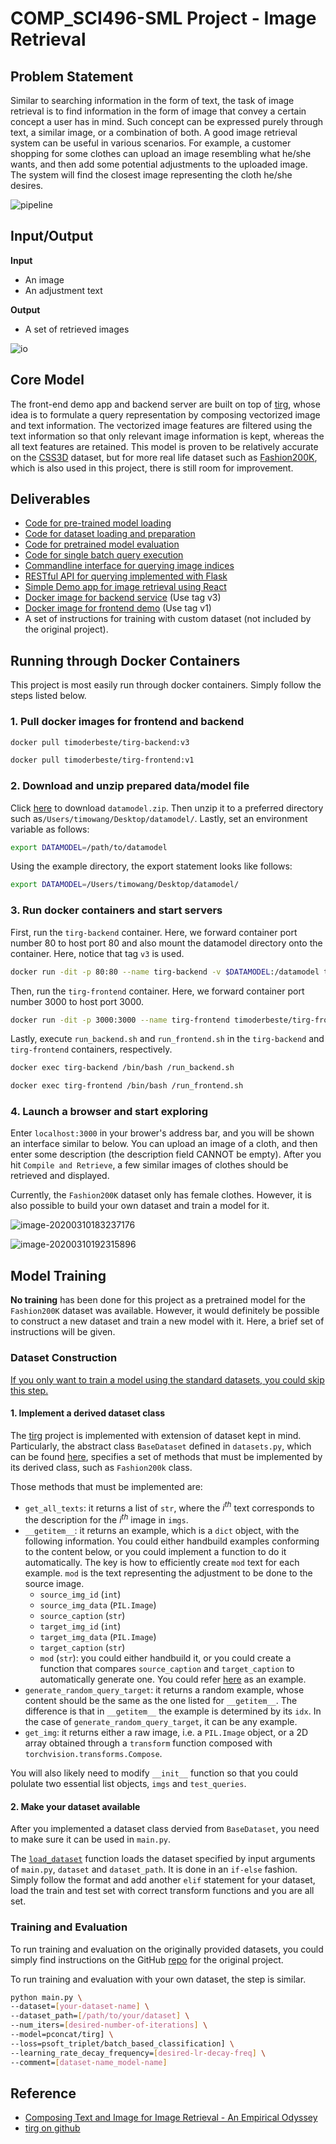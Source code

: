 # COMP_SCI496-SML Project - Image Retrieval

## Problem Statement

Similar to searching information in the form of text, the task of image retrieval is to find information in the form of image that convey a certain concept a user has in mind. Such concept can be expressed purely through text, a similar image, or a combination of both. A good image retrieval system can be useful in various scenarios. For example, a customer shopping for some clothes can upload an image resembling what he/she wants, and then add some potential adjustments to the uploaded image. The system will find the closest image representing the cloth he/she desires.

![pipeline](images/pipeline.png)

## Input/Output

**Input**

- An image
- An adjustment text

**Output**

- A set of retrieved images

![io](images/io.png)

## Core Model

The front-end demo app and backend server are built on top of [tirg](https://github.com/google/tirg), whose idea is to formulate a query representation by composing vectorized image and text information. The vectorized image features are filtered using the text information so that only relevant image information is kept, whereas the all text features are retained. This model is proven to be relatively accurate on the [CSS3D](https://drive.google.com/file/d/1wPqMw-HKmXUG2qTgYBiTNUnjz83hA2tY/view) dataset, but for more real life dataset such as [Fashion200K](https://github.com/xthan/fashion-200k), which is also used in this project, there is still room for improvement.

## Deliverables

- [Code for pre-trained model loading](https://github.com/timoderbeste/comp_sci496-sml_homework/blob/848d9911fb2ce0d0cbfd483fe01d50c9abedff38/backend/query.py#L39)
- [Code for dataset loading and preparation](https://github.com/timoderbeste/comp_sci496-sml_homework/blob/848d9911fb2ce0d0cbfd483fe01d50c9abedff38/backend/query.py#L48)
- [Code for pretrained model evaluation](https://github.com/timoderbeste/comp_sci496-sml_homework/blob/master/backend/run_test.py#L11)
- [Code for single batch query execution](https://github.com/timoderbeste/comp_sci496-sml_homework/blob/848d9911fb2ce0d0cbfd483fe01d50c9abedff38/backend/query.py#L18)
- [Commandline interface for querying image indices](https://github.com/timoderbeste/comp_sci496-sml_homework/blob/848d9911fb2ce0d0cbfd483fe01d50c9abedff38/backend/query.py#L65)
- [RESTful API for querying implemented with Flask](https://github.com/timoderbeste/comp_sci496-sml_homework/blob/master/backend/query_service.py)
- [Simple Demo app for image retrieval using React](https://github.com/timoderbeste/comp_sci496-sml_homework/tree/master/frontend)
- [Docker image for backend service](https://hub.docker.com/repository/docker/timoderbeste/tirg-backend) (Use tag v3)
- [Docker image for frontend demo](https://hub.docker.com/repository/docker/timoderbeste/tirg-frontend) (Use tag v1)
- A set of instructions for training with custom dataset (not included by the original project).

## Running through Docker Containers

This project is most easily run through docker containers. Simply follow the steps listed below.

### 1. Pull docker images for frontend and backend

```bash
docker pull timoderbeste/tirg-backend:v3
```

```bash
docker pull timoderbeste/tirg-frontend:v1
```

### 2. Download and unzip prepared data/model file

Click [here](https://northwestern.box.com/s/2mhdtts9q2jef8681iqjew7db8ux5y21) to download `datamodel.zip`. Then unzip it to a preferred directory such as`/Users/timowang/Desktop/datamodel/`. Lastly, set an environment variable as follows:

```bash
export DATAMODEL=/path/to/datamodel
```

Using the example directory, the export statement looks like follows:

```bash
export DATAMODEL=/Users/timowang/Desktop/datamodel/
```

### 3. Run docker containers and start servers

First, run the `tirg-backend` container. Here, we forward container port number 80 to host port 80 and also mount the datamodel directory onto the container. Here, notice that tag `v3` is used. 

```bash
docker run -dit -p 80:80 --name tirg-backend -v $DATAMODEL:/datamodel timoderbeste/tirg-backend:v3 /bin/bash
```

Then, run the `tirg-frontend` container. Here, we forward container port number 3000 to host port 3000. 

```bash
docker run -dit -p 3000:3000 --name tirg-frontend timoderbeste/tirg-frontend:v1 /bin/bash
```

Lastly, execute `run_backend.sh` and `run_frontend.sh` in the `tirg-backend` and `tirg-frontend` containers, respectively. 

```bash
docker exec tirg-backend /bin/bash /run_backend.sh
```

```bash
docker exec tirg-frontend /bin/bash /run_frontend.sh
```

### 4. Launch a browser and start exploring

Enter `localhost:3000` in your brower's address bar, and you will be shown an interface similar to below. You can upload an image of a cloth, and then enter some description (the description field CANNOT be empty). After you hit `Compile and Retrieve`, a few similar images of clothes should be retrieved and displayed. 



Currently, the `Fashion200K` dataset only has female clothes. However, it is also possible to build your own dataset and train a model for it. 

![image-20200310183237176](images/demo1.png)

![image-20200310192315896](images/demo2.png)

## Model Training

**No training** has been done for this project as a pretrained model for the `Fashion200K` dataset was available. However, it would definitely be possible to construct a new dataset and train a new model with it. Here, a brief set of instructions will be given. 

### Dataset Construction

<u>If you only want to train a model using the standard datasets, you could skip this step.</u> 

#### 1. Implement a derived dataset class

The [tirg](https://github.com/google/tirg) project is implemented with extension of dataset kept in mind. Particularly, the abstract class `BaseDataset` defined in `datasets.py`, which can be found [here](https://github.com/google/tirg/blob/4d9fb23511e34bc180cb7551e4414eb2f938fc84/datasets.py#L28), specifies a set of methods that must be implemented by its derived class, such as `Fashion200k` class.

Those methods that must be implemented are:

- `get_all_texts`: it returns a list of `str`, where the $i^{th}$ text corresponds to the description for the $i^{th}$ image in `imgs`. 
- `__getitem__`: it returns an example, which is a `dict` object, with the following information. You could either handbuild examples conforming to the content below, or you could implement a function to do it automatically. The key is how to efficiently create `mod` text for each example. `mod` is the text representing the adjustment to be done to the source image. 
  - `source_img_id`  (`int`)
  - `source_img_data`  (`PIL.Image`)
  - `source_caption`  (`str`)
  - `target_img_id`  (`int`)
  - `target_img_data` (`PIL.Image`)
  - `target_caption`  (`str`)
  - `mod` (`str`): you could either handbuild it, or you could create a function that compares `source_caption` and `target_caption` to automatically generate one. You could refer [here](https://github.com/google/tirg/blob/4d9fb23511e34bc180cb7551e4414eb2f938fc84/datasets.py#L364) as an example. 
- `generate_random_query_target`: it returns  a random example, whose content should be the same as the one listed for `__getitem__`. The difference is that in `__getitem__` the example is determined by its `idx`. In the case of `generate_random_query_target`, it can be any example. 
- `get_img`: it returns either a raw image, i.e. a `PIL.Image` object, or a 2D array obtained through a `transform` function composed with `torchvision.transforms.Compose`. 

You will also likely need to modify `__init__` function so that you could polulate two essential list objects, `imgs` and `test_queries`. 

#### 2. Make your dataset available

After you implemented a dataset class dervied from `BaseDataset`, you need to make sure it can be used in `main.py`. 

The [`load_dataset`](https://github.com/google/tirg/blob/4d9fb23511e34bc180cb7551e4414eb2f938fc84/main.py#L59) function loads the dataset specified by input arguments of `main.py`, `dataset` and `dataset_path`. It is done in an `if-else` fashion. Simply follow the format and add another `elif` statement for your dataset, load the train and test set with correct transform functions and you are all set. 

### Training and Evaluation

To run training and evaluation on the originally provided datasets, you could simply find instructions on the GitHub [repo](https://github.com/google/tirg) for the original project. 

To run training and evaluation with your own dataset, the step is similar. 

```bash
python main.py \
--dataset=[your-dataset-name] \
--dataset_path=[/path/to/your/dataset] \
--num_iters=[desired-number-of-iterations] \
--model=pconcat/tirg] \
--loss=psoft_triplet/batch_based_classification] \
--learning_rate_decay_frequency=[desired-lr-decay-freq] \
--comment=[dataset-name_model-name]
```

## Reference

- [Composing Text and Image for Image Retrieval - An Empirical Odyssey](https://arxiv.org/abs/1812.07119)
- [tirg on github](https://github.com/google/tirg)
